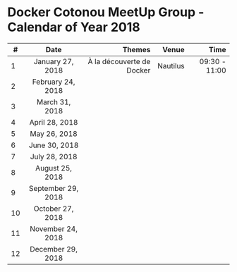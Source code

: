 # Docker Cotonou MeetUp Group - Calendar of Year 2018

| #      | Date                   | Themes                            | Venue    | Time          |
| ------ |:----------------------:| ---------------------------------:| --------:| -------------:|
| 1      | January 27, 2018       | À la découverte de Docker         | Nautilus | 09:30 - 11:00 |
| 2      | February 24, 2018      |                                   |          |               |
| 3      | March 31, 2018         |                                   |          |               |
| 4      | April 28, 2018         |                                   |          |               |
| 5      | May 26, 2018           |                                   |          |               |
| 6      | June 30, 2018          |                                   |          |               |
| 7      | July 28, 2018          |                                   |          |               |
| 8      | August 25, 2018        |                                   |          |               |
| 9      | September 29, 2018     |                                   |          |               |
| 10     | October 27, 2018       |                                   |          |               |
| 11     | November 24, 2018      |                                   |          |               |
| 12     | December 29, 2018      |                                   |          |               |
